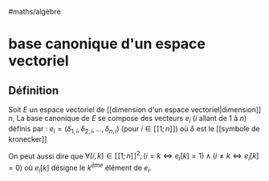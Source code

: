#maths/algèbre 
# base canonique d'un espace vectoriel


## Définition
Soit $E$ un espace vectoriel de [[dimension d'un espace vectoriel|dimension]] $n$,
La base canonique de $E$ se compose des vecteurs $e_i$ ($i$ allant de $1$ à $n$) définis par :
$e_i = (\delta_{1,i}, \delta_{2,i}, \ldots, \delta_{n,i})$ (pour $i\in[\![1;n]\!]$)
où $\delta$ est le [[symbole de kronecker]]

On peut aussi dire que $\forall (i,k)\in[\![1;n]\!]^2, (i=k\iff e_i[k] = 1) \wedge (i\neq k\iff e_i[k] = 0)$
où $e_i[k]$ désigne le $k^{ème}$ élément de $e_i$.

